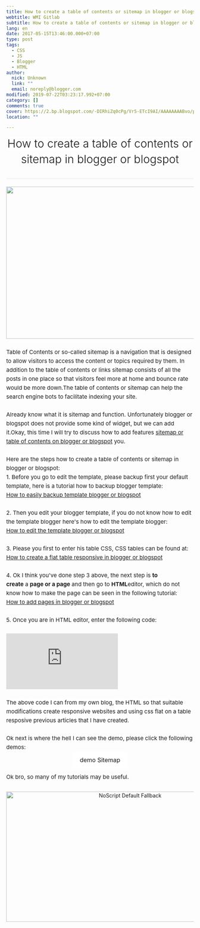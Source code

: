 ```yaml
---
title: How to create a table of contents or sitemap in blogger or blogspot
webtitle: WMI Gitlab
subtitle: How to create a table of contents or sitemap in blogger or blogspot
lang: en
date: 2017-05-15T13:46:00.000+07:00
type: post
tags:
  - CSS
  - JS
  - Blogger
  - HTML
author:
  nick: Unknown
  link: ""
  email: noreply@blogger.com
modified: 2019-07-22T03:23:17.992+07:00
category: []
comments: true
cover: https://2.bp.blogspot.com/-DIRhiZq0cPg/Vr5-ETcI9AI/AAAAAAAABvo/pwTQPnRlg60/s640/gambar-sitemap-blogger-min.jpg
location: ""

---
```


<div class="gmr-blockpost-title" style="border-color: rgb(51, 51, 51) rgb(51, 51, 51) rgb(236, 240, 241); border-style: none none double; border-width: 0px 0px 3px; font-size: 14px; margin: 0px 0px 20px; padding: 0px 0px 10px; text-align: center;"><h1 class="post-title entry-title" style="border-image-outset: initial; border-image-repeat: initial; border-image-slice: initial; border-image-source: initial; border-image-width: initial; border: 0px none rgb(51, 51, 51); font-size: 30px; font-weight: 300; line-height: 42px; margin: 0px 0px 20px; padding-left: 0px; padding-right: 0px; word-wrap: break-word;"><span class="notranslate" style="background-color: white; border-image-outset: initial; border-image-repeat: initial; border-image-slice: initial; border-image-source: initial; border-image-width: initial; border: 0px none rgb(51, 51, 51);">How to create a table of contents or sitemap in blogger or blogspot</span></h1></div><div class="post-body entry-content gmr-item-post" style="border: 0px none rgb(51, 51, 51); font-size: 15px; line-height: 24px; margin: 10px 0px;"><div class="separator" style="border: 0px none rgb(51, 51, 51); text-align: center;"><img height="409" src="https://2.bp.blogspot.com/-DIRhiZq0cPg/Vr5-ETcI9AI/AAAAAAAABvo/pwTQPnRlg60/s640/gambar-sitemap-blogger-min.jpg" width="640"></div><span style="background-color: white;"><span class="notranslate" style="border: 0px none rgb(51, 51, 51);"><br></span></span>  <span style="background-color: white;"><span class="notranslate" style="border: 0px none rgb(51, 51, 51);">Table of Contents or so-called sitemap is a navigation that is designed to allow visitors to access the content or topics required by them.</span>&nbsp;<span class="notranslate" data-xp="0" style="border: 0px none rgb(51, 51, 51);">In addition to the table of contents or links sitemap consists of all the posts in one place so that visitors feel more at home and bounce rate would be more down.</span><span class="notranslate" style="border: 0px none rgb(51, 51, 51);">The table of contents or sitemap can help the search engine bots to facilitate indexing your site.</span></span><br><span style="background-color: white;"><br style="border: 0px none rgb(51, 51, 51);"></span> <span style="background-color: white;"><span class="notranslate" style="border: 0px none rgb(51, 51, 51);">Already know what it is sitemap and function.</span>&nbsp;<span class="notranslate" style="border: 0px none rgb(51, 51, 51);">Unfortunately blogger or blogspot does not provide some kind of widget, but we can add it.</span><span class="notranslate" style="border: 0px none rgb(51, 51, 51);">Okay, this time I will try to discuss how to add features&nbsp;<a href="http://www.web-development.cf/search?q=sitemap%20or%20table%20of%20contents%20on%20blogger%20or%20blogspot" style="border: 0px none rgb(52, 152, 219);" rel="noopener noreferer nofollow">sitemap or table of contents on blogger or blogspot</a>&nbsp;you.</span></span><br><span style="background-color: white;"><br style="border: 0px none rgb(51, 51, 51);"></span> <span class="notranslate" style="background-color: white; border: 0px none rgb(51, 51, 51);">Here are the steps how to create a table of contents or sitemap in blogger or blogspot:</span><br><span class="notranslate" style="background-color: white; border: 0px none rgb(51, 51, 51);">1. Before you go to edit the template, please backup first your default template, here is a tutorial how to backup blogger template:</span><br><span class="notranslate" style="border: 0px none rgb(51, 51, 51);"><a href="http://www.web-development.cf/search?q=backup%20template" style="background-color: white; border: 0px none rgb(52, 152, 219);" rel="noopener noreferer nofollow">How to easily backup template blogger or blogspot</a></span><br><span style="background-color: white;"><br style="border: 0px none rgb(51, 51, 51);"></span> <span class="notranslate" style="background-color: white; border: 0px none rgb(51, 51, 51);">2. Then you edit your blogger template, if you do not know how to edit the template blogger here's how to edit the template blogger:</span><br><span class="notranslate" style="border: 0px none rgb(51, 51, 51);"><a href="http://www.web-development.cf/search?q=edit%20template" style="background-color: white; border: 0px none rgb(52, 152, 219);" rel="noopener noreferer nofollow">How to edit the template blogger or blogspot</a></span><br><span style="background-color: white;"><br style="border: 0px none rgb(51, 51, 51);"></span> <span class="notranslate" style="background-color: white; border: 0px none rgb(51, 51, 51);">3. Please you first to enter his table CSS, CSS tables can be found at:</span><br><span class="notranslate" style="border: 0px none rgb(51, 51, 51);"><a href="http://www.web-development.cf/search?q=How%20to%20create%20a%20flat%20table%20responsive%20in%20blogger%20or%20blogspot" style="background-color: white; border: 0px none rgb(52, 152, 219);" rel="noopener noreferer nofollow">How to create a flat table responsive in blogger or blogspot</a></span><br><span style="background-color: white;"><br style="border: 0px none rgb(51, 51, 51);"></span> <span class="notranslate" style="background-color: white; border: 0px none rgb(51, 51, 51);">4. Ok I think you've done step 3 above, the next step is&nbsp;<b style="border: 0px none rgb(51, 51, 51);">to create</b>&nbsp;a&nbsp;<b data-xp="2" style="border: 0px none rgb(51, 51, 51);">page or a page</b>&nbsp;and then go to&nbsp;<b style="border: 0px none rgb(51, 51, 51);">HTML</b>editor, which do not know how to make the page can be seen in the following tutorial:</span><br><span class="notranslate" style="border: 0px none rgb(51, 51, 51);"><a href="http://www.web-development.cf/search?q=How%20to%20add%20pages%20in%20blogger%20or%20blogspot" style="background-color: white; border: 0px none rgb(52, 152, 219);" rel="noopener noreferer nofollow">How to add pages in blogger or blogspot</a></span><br><span style="background-color: white;"><br style="border: 0px none rgb(51, 51, 51);"></span> <span class="notranslate" style="background-color: white; border: 0px none rgb(51, 51, 51);">5. Once you are in HTML editor, enter the following code:</span><br><br><iframe frameborder="0" id="iframe" src="http://jsfiddle.net/dimaslanjaka/t1sawocm/embedded/html/dark/"></iframe><br><br><span class="notranslate" style="background-color: white; border: 0px none rgb(51, 51, 51);">The above code I can from my own blog, the HTML so that suitable modifications create responsive websites and using css flat on a table resposive previous articles that I have created.</span><br><span style="background-color: white;"><br style="border: 0px none rgb(51, 51, 51);"></span> <span class="notranslate" style="background-color: white; border: 0px none rgb(51, 51, 51);">Ok next is where the hell I can see the demo, please click the following demos:</span><br><div style="border: 0px none rgb(51, 51, 51); text-align: center;"><span class="notranslate" style="border: 0px none rgb(51, 51, 51);"><a class="gmr-btn gmr-btn-red" href="https://googleweblight.com/?lite_url=https://translate.googleusercontent.com/translate_c%3Fdepth%3D2%26nv%3D1%26rurl%3Dtranslate.google.com%26sl%3Did%26sp%3Dnmt4%26tl%3Den%26u%3Dhttp://gianmr.blogspot.co.id/p/daftar-isi.html%26usg%3DALkJrhggJa9_CEQ7PMVeaFpoVe2NjlRYFg&amp;ts=1492238702&amp;sig=AJsQQ1BtNhQQ_5_Hact7kBcndw7rh9ZVTQ" rel="noopener noreferer nofollow" style="background-color: white; border: 0px none rgb(255, 255, 255); display: inline-block; font-size: 16px; line-height: 25.6px; margin: 0px 0px 10px; padding: 10px 20px; text-decoration: none; vertical-align: middle;" target="_blank">demo Sitemap</a></span></div><span class="notranslate" style="background-color: white; border-image-outset: initial; border-image-repeat: initial; border-image-slice: initial; border-image-source: initial; border-image-width: initial; border: 0px none rgb(51, 51, 51);">Ok bro, so many of my tutorials may be useful.</span></div><style amp-custom="">.thumb-post{text-align:center;margin:0;padding:0;width:100%} .thumb-post amp-img{width:100%;max-width:100%;height:auto;min-height:450px;max-height:600px;margin:0} </style>  <br><div class="thumb-post"><noscript><img src="https://scontent.fsub2-1.fna.fbcdn.net/v/t1.0-9/fr/cp0/e15/q65/17796846_1773189839677671_6977008867135609966_n.png.jpg?efg=eyJpIjoidCJ9&amp;oh=292c21d1c58e8e185a8d6c63dec60c5a&amp;oe=5957C4B8" width="650" height="350" alt="NoScript Default Fallback" title="default fallback"></noscript> </div>